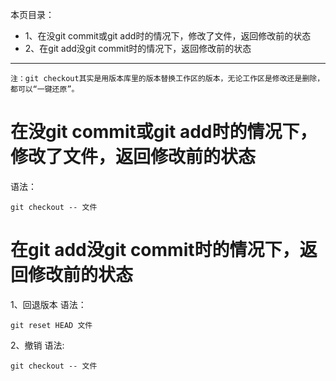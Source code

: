 本页目录：
- 1、在没git commit或git add时的情况下，修改了文件，返回修改前的状态
- 2、在git add没git commit时的情况下，返回修改前的状态

----------

`注：git checkout其实是用版本库里的版本替换工作区的版本，无论工作区是修改还是删除，都可以“一键还原”。`
# 在没git commit或git add时的情况下，修改了文件，返回修改前的状态
语法：
```
git checkout -- 文件
```
# 在git add没git commit时的情况下，返回修改前的状态
1、回退版本
语法：
```
git reset HEAD 文件
```
2、撤销
语法:
```
git checkout -- 文件
```